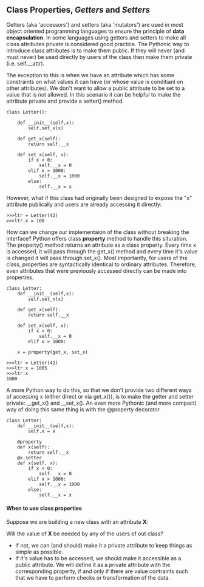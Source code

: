 ## Class Properties, *Getters* and *Setters*

Getters (aka 'accessors') and setters (aka 'mutators') are used in most object oriented programming languages to ensure the principle of **data encapsulation**. In some languages using getters and setters to make all class attributes private is considered good practice. The Pythonic way to introduce class attributes is to make them public. If they will never (and must never) be used directly by users of the class then make them private (i.e. self.__attr).

The exception to this is when we have an attribute which has some constraints on what values it can have (or whose value is conditianl on other attributes).  We don't want to allow a public attribute to be set to a value that is not allowed.  In this scenario it can be helpful to make the attribute private and provide a setter() method.  
```
class Letter():

    def __init__(self,x):
        self.set_x(x)

    def get_x(self):
        return self.__x

    def set_x(self, x):
        if x < 0:
            self.__x = 0
        elif x > 1000:
            self.__x = 1000
        else:
            self.__x = x
```
However, what if this class had originally been designed to expose the "x" attribute publically and users are already accessing it directly:
```
>>>ltr = Letter(42)
>>>ltr.x = 100
```
How can we change our implementaion of the class without breaking the interface? Python offers class **property** method to handle this situration. The property() method returns an attribute as a class property. Every time x is accessed, it will pass through the get_x() method and every time it's value is changed it will pass through set_x(). Most importantly, for users of the class, properties are syntactically identical to ordinary attributes. Therefore, even attributes that were previously accessed directly can be made into properties.
```
class Letter:
    def __init__(self,x):
        self.set_x(x)

    def get_x(self):
        return self.__x

    def set_x(self, x):
        if x < 0:
            self.__x = 0
        elif x > 1000:

    x = property(get_x, set_x)

>>>ltr = Letter(42)
>>>ltr.x = 1005
>>>ltr.x
1000
```
A more Python way to do this, so that we don't provide two different ways of accessing x (either direct or via get_x()), is to make the getter and setter private: __get_x() and __set_x(). An even more Pythonic (and more compact) way of doing this same thing is with the @property decorator. 
```
class Letter:
    def __init__(self,x):
        self.x = x

    @property
    def x(self):
        return self.__x
    @x.setter
    def x(self, x):
        if x < 0:
            self.__x = 0
        elif x > 1000:
            self.__x = 1000
        else:
            self.__x = x
```
#### When to use class properties
Suppose we are building a new class with an attribute **X**:

Will the value of **X** be needed by any of the users of out class?
  * If not, we can (and should) make it a private attribute to keep things as simple as possible.
  * If it's value has to be accessed, we should make it accessible as a public attribute.
    We will define it as a private attribute with the corresponding property, if and only if there are value contraints such that we have to perform checks or transformation of the data.
